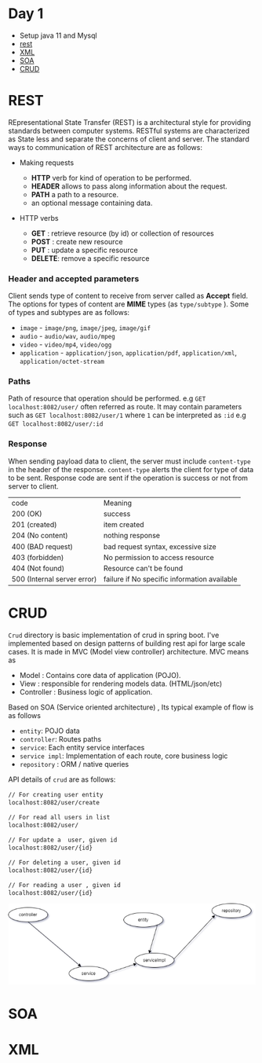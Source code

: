 # Day 1


* Setup java 11  and Mysql
* [rest](#rest) 
* [XML](#xml)
* [SOA](#soa)
* [CRUD](#crud)



# REST
REpresentational State Transfer (REST) is a architectural style for providing standards
between computer systems. RESTful systems are characterized as State less and separate 
the concerns of client and server. The standard ways to communication of REST architecture
are as follows:

* Making requests
  * **HTTP** verb for kind of operation to be performed.
  * **HEADER** allows to pass along information about the request.
  * **PATH** a path to a resource.
  * an optional message containing data.
  
* HTTP verbs
  * **GET** : retrieve resource (by id) or collection of resources
  * **POST** : create new resource
  * **PUT** : update a specific resource
  * **DELETE**: remove a specific resource

### Header and accepted parameters
Client sends type of content to receive from server called as **Accept** field.
The options for types of content are **MIME** types (as `type/subtype` ).
Some of types and subtypes are as follows:
* `image`  - `image/png`, `image/jpeg`, `image/gif`
* `audio`  - `audio/wav`, `audio/mpeg`
* `video`  - `video/mp4`, `video/ogg`
* `application`  - `application/json`, `application/pdf`, `application/xml`, `application/octet-stream`


### Paths
Path of resource that operation should be performed.
e.g `GET localhost:8082/user/` often referred as route.
It may contain parameters such as `GET localhost:8082/user/1` where `1`
can be interpreted as `:id` e.g `GET localhost:8082/user/:id`


### Response
When sending payload data to client, the server must include `content-type` in 
the header of the response. `content-type` alerts the client for type of data to be sent.
Response code are sent if the operation is success or not from server to client.

<table>
<tr>
<td>code</td>
<td>Meaning</td>
</tr>
<tr>
<td>200 (OK)</td>
<td>success</td>
</tr>
<tr>
<td>201 (created)</td>
<td>item created</td>
</tr>
<tr>
<td>204 (No content)</td>
<td>nothing response</td>
</tr>
<tr>
<td>400 (BAD request)</td>
<td>bad request syntax, excessive size</td>
</tr>
<tr>
<td>403 (forbidden) </td>
<td>No permission to access resource</td>
</tr>
<tr>
<td>404 (Not found)</td>
<td>Resource can't be found</td>
</tr>
<tr>
<td>500 (Internal server error)</td>
<td>failure if No specific information available </td>
</tr>
</table>


# CRUD
`Crud` directory is basic implementation of crud in spring boot. I've implemented based on design patterns of building rest api for large scale cases.
It is made in  MVC (Model view controller) architecture.  MVC means as 
* Model : Contains core data of application (POJO).
* View  : responsible for rendering models data. (HTML/json/etc)
* Controller : Business logic of application.

Based on SOA (Service oriented architecture) , Its typical example of flow is as follows
* `entity`: POJO data
* `controller`: Routes paths
* `service`: Each entity service interfaces
* `service impl`: Implementation of each route, core business logic
* `repository` : ORM / native queries


API details of `crud` are as follows:

```
// For creating user entity
localhost:8082/user/create

```
```
// For read all users in list
localhost:8082/user/ 
```
```
// For update a  user, given id
localhost:8082/user/{id}
```
```
// For deleting a user, given id
localhost:8082/user/{id}
```
```
// For reading a user , given id
localhost:8082/user/{id}
```
![flow](flow.png)

# SOA

# XML
